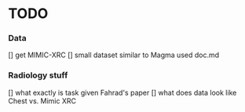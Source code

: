 # TODO

### Data
[] get MIMIC-XRC
[] small dataset similar to Magma used doc.md


### Radiology stuff
[] what exactly is task given Fahrad's paper
[] what does data look like Chest vs. Mimic XRC